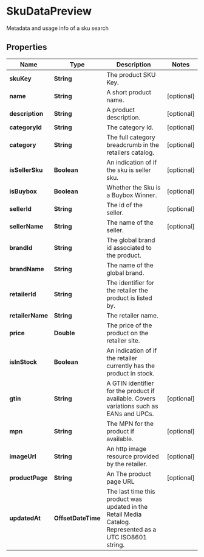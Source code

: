 

# SkuDataPreview

Metadata and usage info of a sku search

## Properties

Name | Type | Description | Notes
------------ | ------------- | ------------- | -------------
**skuKey** | **String** | The product SKU Key. | 
**name** | **String** | A short product name. |  [optional]
**description** | **String** | A product description. |  [optional]
**categoryId** | **String** | The category Id. |  [optional]
**category** | **String** | The full category breadcrumb in the retailers catalog. |  [optional]
**isSellerSku** | **Boolean** | An indication of if the sku is seller sku. |  [optional]
**isBuybox** | **Boolean** | Whether the Sku is a Buybox Winner. |  [optional]
**sellerId** | **String** | The id of the seller. |  [optional]
**sellerName** | **String** | The name of the seller. |  [optional]
**brandId** | **String** | The global brand id associated to the product. | 
**brandName** | **String** | The name of the global brand. | 
**retailerId** | **String** | The identifier for the retailer the product is listed by. | 
**retailerName** | **String** | The retailer name. | 
**price** | **Double** | The price of the product on the retailer site. | 
**isInStock** | **Boolean** | An indication of if the retailer currently has the product in stock. | 
**gtin** | **String** | A GTIN identifier for the product if available. Covers variations such as EANs and UPCs. |  [optional]
**mpn** | **String** | The MPN for the product if available. |  [optional]
**imageUrl** | **String** | An http image resource provided by the retailer. |  [optional]
**productPage** | **String** | An The product page URL |  [optional]
**updatedAt** | **OffsetDateTime** | The last time this product was updated in the Retail Media Catalog. Represented as a UTC ISO8601 string. | 



